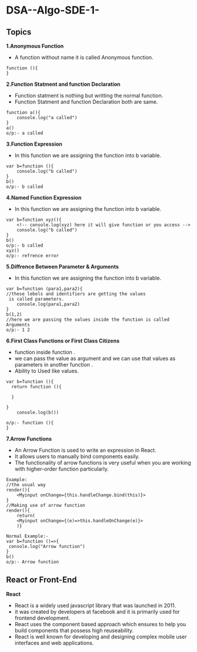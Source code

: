 # DSA--Algo-SDE-1-
<!-- ~~~Amazon~~~ -->


## Topics
**1.Anonymous Function**
- A function without name it is called Anonymous function.
```
function (){
}
```
**2.Function Statment and function Declaration**
- Function statment is nothing but writting the normal function.
- Function Statment and function Declaration both are same.
```
function a(){
    console.log("a called")
}
a()
o/p:- a called
```
**3.Function Expression**
- In this function we are assigning the function into b variable.
```
var b=function (){
    console.log("b called")
}
b()
o/p:- b called
```
**4.Named Function Expression**
- In this function we are assigning the function into b variable.
```
var b=function xyz(){
    <!-- console.log(xyz) here it will give function or you access -->
    console.log("b called")
}
b()
o/p:- b called
xyz()
o/p:- refrence error
```
**5.Diffrence Between Parameter & Arguments**
- In this function we are assigning the function into b variable.
```
var b=function (para1,para2){
//these lebels and identifiers are getting the values
 is called parameters.
    console.log(para1,para2)
}
b(1,2)
//here we are passing the values inside the function is called Arguments
o/p:- 1 2 

```
**6.First Class Functions or First Class Citizens**
- function inside function .
- we can pass the value as argument and we can use that values as parameters in another function .
- Ability to Used like values.

```
var b=function (){
  return function (){

  }

}
    console.log(b())

o/p:- function (){
}

```
**7.Arrow Functions**
- An Arrow Function is used to write an expression in React.
- It allows users to manually bind components easily.
- The functionality of arrow functions is very useful when you are working with higher-order function particularly.


```
Example:
//the usual way
render(){
    <Myinput onChange={this.handleChange.bind(this)}>
}
//Making use of arrow function 
render(){
    return(
    <Myinput onChange={(e)=>this.handleOnChange(e)}>
    )}
```

```
Normal Example:-
var b=function ()=>{
 console.log("Arrow function")
}
b()
o/p:- Arrow function
```

## React or Front-End
**React**
- React is a widely used javascript library that was launched in 2011.
- it was created by developers at facebook and it is primarily used
for frontend development.
- React uses the component based approach which ensures to help you
build components that possess high reuseability.
- React is well known for developing and designing complex mobile user interfaces and web applications.
